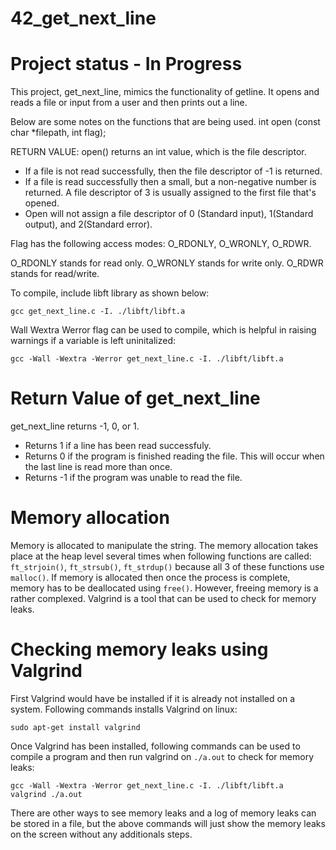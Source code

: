 # 42_get_next_line
# Project status - In Progress
This project, get_next_line, mimics the functionality of getline. It opens and reads a file or input from a user and then prints out a line.

Below are some notes on the functions that are being used.
int	 open	(const char *filepath,	 int flag);

RETURN VALUE: open() returns an int value, which is the file descriptor.
+ If a file is not read successfully, then the file descriptor of -1 is returned.
+ If a file is read successfully then a small, but a non-negative number is returned. A file descriptor of 3 is usually assigned to the first file that's opened.
+ Open will not assign a file descriptor of 0 (Standard input), 1(Standard output), and 2(Standard error).

Flag has the following access modes: O_RDONLY, O_WRONLY, O_RDWR.

O_RDONLY stands for read only. O_WRONLY stands for write only. O_RDWR stands for read/write.

To compile, include libft library as shown below:
```
gcc get_next_line.c -I. ./libft/libft.a
```
Wall Wextra Werror flag can be used to compile, which is helpful in raising warnings if a variable is left uninitalized:
```
gcc -Wall -Wextra -Werror get_next_line.c -I. ./libft/libft.a
```
# Return Value of get_next_line
get_next_line returns -1, 0, or 1.
+ Returns 1 if a line has been read successfuly.
+ Returns 0 if the program is finished reading the file. This will occur when the last line is read more than once.
+ Returns -1 if the program was unable to read the file.

# Memory allocation
Memory is allocated to manipulate the string. The memory allocation takes place at the heap level several times when following functions are called: `ft_strjoin()`, `ft_strsub()`, `ft_strdup()` because all 3 of these functions use `malloc()`. If memory is allocated then once the process is complete, memory has to be deallocated using `free()`. However, freeing memory is a rather complexed. Valgrind is a tool that can be used to check for memory leaks.

# Checking memory leaks using Valgrind
First Valgrind would have be installed if it is already not installed on a system. Following commands installs Valgrind on linux:
```
sudo apt-get install valgrind
```
Once Valgrind has been installed, following commands can be used to compile a program and then run valgrind on `./a.out` to check for memory leaks:
```
gcc -Wall -Wextra -Werror get_next_line.c -I. ./libft/libft.a
valgrind ./a.out
```
There are other ways to see memory leaks and a log of memory leaks can be stored in a file, but the above commands will just show the memory leaks on the screen without any additionals steps.
